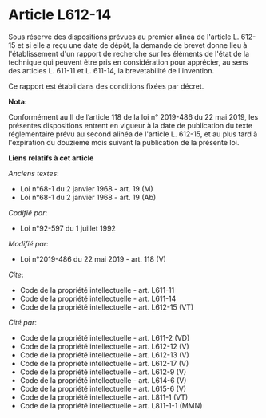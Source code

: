 # Article L612-14

Sous réserve des dispositions prévues au premier alinéa de l'article L. 612-15 et si elle a reçu une date de dépôt, la
demande de brevet donne lieu à l'établissement d'un rapport de recherche sur les éléments de l'état de la technique qui
peuvent être pris en considération pour apprécier, au sens des articles L. 611-11 et L. 611-14, la brevetabilité de
l'invention. 

Ce rapport est établi dans des conditions fixées par décret.

**Nota:**

Conformément au II de l’article 118 de la loi n° 2019-486 du 22 mai 2019, les présentes dispositions entrent en vigueur à la
date de publication du texte réglementaire prévu au second alinéa de l'article L. 612-15, et au plus tard à l'expiration du
douzième mois suivant la publication de la présente loi.

**Liens relatifs à cet article**

_Anciens textes_:

  - Loi n°68-1 du 2 janvier 1968 - art. 19 (M)
  - Loi n°68-1 du 2 janvier 1968 - art. 19 (Ab)

_Codifié par_:

  - Loi n°92-597 du 1 juillet 1992

_Modifié par_:

  - Loi n°2019-486 du 22 mai 2019 - art. 118 (V)

_Cite_:

  - Code de la propriété intellectuelle - art. L611-11
  - Code de la propriété intellectuelle - art. L611-14
  - Code de la propriété intellectuelle - art. L612-15 (VT)

_Cité par_:

  - Code de la propriété intellectuelle - art. L611-2 (VD)
  - Code de la propriété intellectuelle - art. L612-12 (V)
  - Code de la propriété intellectuelle - art. L612-13 (V)
  - Code de la propriété intellectuelle - art. L612-17 (V)
  - Code de la propriété intellectuelle - art. L612-9 (V)
  - Code de la propriété intellectuelle - art. L614-6 (V)
  - Code de la propriété intellectuelle - art. L615-6 (V)
  - Code de la propriété intellectuelle - art. L811-1 (VT)
  - Code de la propriété intellectuelle - art. L811-1-1 (MMN)
